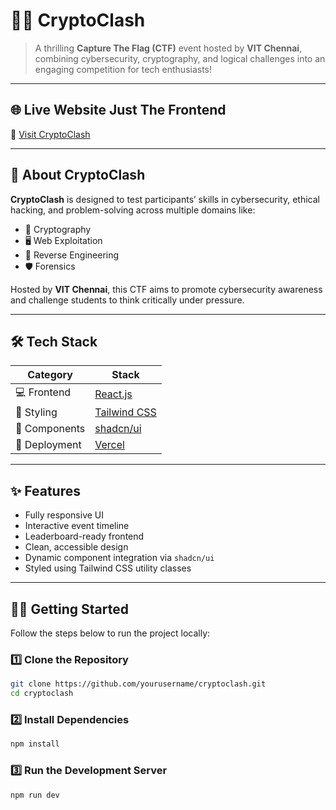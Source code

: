 # 🕵️‍♂️ CryptoClash

> A thrilling **Capture The Flag (CTF)** event hosted by **VIT Chennai**, combining cybersecurity, cryptography, and logical challenges into an engaging competition for tech enthusiasts!

---

## 🌐 Live Website Just The Frontend


🔗 [Visit CryptoClash](https://cryptoclash-roan.vercel.app/dashboard) 

---

## 🧠 About CryptoClash

**CryptoClash** is designed to test participants’ skills in cybersecurity, ethical hacking, and problem-solving across multiple domains like:

- 🧩 Cryptography
- 🖥️ Web Exploitation
- 🧠 Reverse Engineering
- 🛡️ Forensics

Hosted by **VIT Chennai**, this CTF aims to promote cybersecurity awareness and challenge students to think critically under pressure.

---

## 🛠️ Tech Stack

| Category       | Stack                                         |
|----------------|-----------------------------------------------|
| 💻 Frontend     | [React.js](https://reactjs.org/)              |
| 🎨 Styling      | [Tailwind CSS](https://tailwindcss.com/)       |
| 🧩 Components   | [shadcn/ui](https://ui.shadcn.dev/)           |
| 🚀 Deployment   | [Vercel](https://vercel.com/)                 |

---

## ✨ Features

- Fully responsive UI
- Interactive event timeline
- Leaderboard-ready frontend
- Clean, accessible design
- Dynamic component integration via `shadcn/ui`
- Styled using Tailwind CSS utility classes

---

## 🧑‍💻 Getting Started

Follow the steps below to run the project locally:

### 1️⃣ Clone the Repository

```bash
git clone https://github.com/yourusername/cryptoclash.git
cd cryptoclash

```

### 2️⃣ Install Dependencies


```bash
npm install


```

### 3️⃣ Run the Development Server

```bash
npm run dev
```

